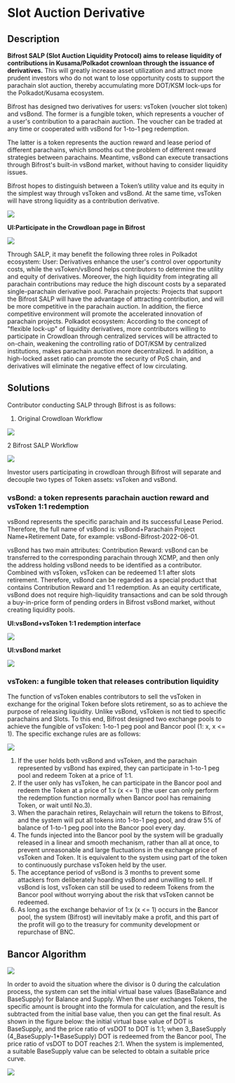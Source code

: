 # Slot Auction Derivative

## Description

**Bifrost SALP \(Slot Auction Liquidity Protocol\) aims to release liquidity of contributions in Kusama/Polkadot crownloan through the issuance of derivatives.** This will greatly increase asset utilization and attract more prudent investors who do not want to lose opportunity costs to support the parachain slot auction, thereby accumulating more DOT/KSM lock-ups for the Polkadot/Kusama ecosystem.

Bifrost has designed two derivatives for users: vsToken \(voucher slot token\) and vsBond. The former is a fungible token, which represents a voucher of a user's contribution to a parachain auction. The voucher can be traded at any time or cooperated with vsBond for 1-to-1 peg redemption.

The latter is a token represents the auction reward and lease period of different parachains, which smooths out the problem of different reward strategies between parachains. Meantime, vsBond can execute transactions through Bifrost's built-in vsBond market, without having to consider liquidity issues.

Bifrost hopes to distinguish between a Token’s utility value and its equity in the simplest way through vsToken and vsBond. At the same time, vsToken will have strong liquidity as a contribution derivative.

![](../../.gitbook/assets/plo-111.png)

**UI:Participate in the Crowdloan page in Bifrost**

![](../../.gitbook/assets/salp-ui.png)

Through SALP, it may benefit the following three roles in Polkadot ecosystem: User: Derivatives enhance the user's control over opportunity costs, while the vsToken/vsBond helps contributors to determine the utility and equity of derivatives. Moreover, the high liquidity from integrating all parachain contributions may reduce the high discount costs by a separated single-parachain derivative pool. Parachain projects: Projects that support the Bifrost SALP will have the advantage of attracting contribution, and will be more competitive in the parachain auction. In addition, the fierce competitive environment will promote the accelerated innovation of parachain projects. Polkadot ecosystem: According to the concept of "flexible lock-up" of liquidity derivatives, more contributors willing to participate in Crowdloan through centralized services will be attracted to on-chain, weakening the controlling ratio of DOT/KSM by centralized institutions, makes parachain auction more decentralized. In addition, a high-locked asset ratio can promote the security of PoS chain, and derivatives will eliminate the negative effect of low circulating.

## Solutions

Contributor conducting SALP through Bifrost is as follows:

1. Original Crowdloan Workflow

![](../../.gitbook/assets/plo-original-users.png)

2 Bifrost SALP Workflow

![](../../.gitbook/assets/plo-users.png)

Investor users participating in crowdloan through Bifrost will separate and decouple two types of Token assets: vsToken and vsBond.

### vsBond: a token represents parachain auction reward and vsToken 1:1 redemption

vsBond represents the specific parachain and its successful Lease Period. Therefore, the full name of vsBond is: vsBond+Parachain Project Name+Retirement Date, for example: vsBond-Bifrost-2022-06-01.

vsBond has two main attributes: Contribution Reward: vsBond can be transferred to the corresponding parachain through XCMP, and then only the address holding vsBond needs to be identified as a contributor. Combined with vsToken, vsToken can be redeemed 1:1 after slots retirement. Therefore, vsBond can be regarded as a special product that contains Contribution Reward and 1:1 redemption. As an equity certificate, vsBond does not require high-liquidity transactions and can be sold through a buy-in-price form of pending orders in Bifrost vsBond market, without creating liquidity pools.

**UI:vsBond+vsToken 1:1 redemption interface**

![](../../.gitbook/assets/plo-ui2.png)

**UI:vsBond market**

![](../../.gitbook/assets/plo-ui3.png)

### vsToken: a fungible token that releases contribution liquidity

The function of vsToken enables contributors to sell the vsToken in exchange for the original Token before slots retirement, so as to achieve the purpose of releasing liquidity. Unlike vsBond, vsToken is not tied to specific parachains and Slots. To this end, Bifrost designed two exchange pools to achieve the fungible of vsToken: 1-to-1 peg pool and Bancor pool \(1: x, x &lt;= 1\). The specific exchange rules are as follows:

![](../../.gitbook/assets/salp-users.png)

1. If the user holds both vsBond and vsToken, and the parachain represented by vsBond has expired, they can participate in 1-to-1 peg pool and redeem Token at a price of 1:1.
2. If the user only has vsToken, he can participate in the Bancor pool and redeem the Token at a price of 1:x \(x &lt;= 1\) \(the user can only perform the redemption function normally when Bancor pool has remaining Token, or wait until No.3\).
3. When the parachain retires, Relaychain will return the tokens to Bifrost, and the system will put all tokens into 1-to-1 peg pool, and draw 5% of balance of 1-to-1 peg pool into the Bancor pool every day.
4. The funds injected into the Bancor pool by the system will be gradually released in a linear and smooth mechanism, rather than all at once, to prevent unreasonable and large fluctuations in the exchange price of vsToken and Token. It is equivalent to the system using part of the token to continuously purchase vsToken held by the user.
5. The acceptance period of vsBond is 3 months to prevent some attackers from deliberately hoarding vsBond and unwilling to sell. If vsBond is lost, vsToken can still be used to redeem Tokens from the Bancor pool without worrying about the risk that vsToken cannot be redeemed.
6. As long as the exchange behavior of 1:x \(x &lt;= 1\) occurs in the Bancor pool, the system \(Bifrost\) will inevitably make a profit, and this part of the profit will go to the treasury for community development or repurchase of BNC.

## Bancor Algorithm

![](../../.gitbook/assets/bancor%20%281%29.png)

In order to avoid the situation where the divisor is 0 during the calculation process, the system can set the initial virtual base values \(BaseBalance and BaseSupply\) for Balance and Supply. When the user exchanges Tokens, the specific amount is brought into the formula for calculation, and the result is subtracted from the initial base value, then you can get the final result. As shown in the figure below: the initial virtual base value of DOT is BaseSupply, and the price ratio of vsDOT to DOT is 1:1; when 3\_BaseSupply \(4\_BaseSupply-1\*BaseSupply\) DOT is redeemed from the Bancor pool, The price ratio of vsDOT to DOT reaches 2:1. When the system is implemented, a suitable BaseSupply value can be selected to obtain a suitable price curve.

![](../../.gitbook/assets/bancor-curve.png)

